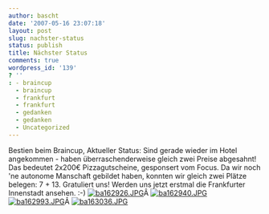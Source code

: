 ```yaml
---
author: bascht
date: '2007-05-16 23:07:18'
layout: post
slug: nachster-status
status: publish
title: Nächster Status
comments: true
wordpress_id: '139'
? ''
: - braincup
  - braincup
  - frankfurt
  - frankfurt
  - gedanken
  - gedanken
  - Uncategorized
---
```


Bestien beim Braincup, Aktueller Status: Sind gerade wieder im
Hotel angekommen - haben überraschenderweise gleich zwei Preise
abgesahnt! Das bedeutet 2x200€ Pizzagutscheine, gesponsert vom
Focus. Da wir noch 'ne autonome Manschaft gebildet haben, konnten
wir gleich zwei Plätze belegen: 7 + 13. Gratuliert uns! Werden uns
jetzt erstmal die Frankfurter Innenstadt ansehen. :-)
[![ba162926.JPG](http://www.bascht.com/uploads/2007/05/ba162926.thumbnail.JPG)](http://www.bascht.com/2007/05/16/nachster-status/ba162926jpg/ "ba162926.JPG")Â
[![ba162940.JPG](http://www.bascht.com/uploads/2007/05/ba162940.thumbnail.JPG)](http://www.bascht.com/2007/05/16/nachster-status/ba162940jpg/ "ba162940.JPG")
[![ba162993.JPG](http://www.bascht.com/uploads/2007/05/ba162993.thumbnail.JPG)](http://www.bascht.com/2007/05/16/nachster-status/ba162993jpg/ "ba162993.JPG")Â
[![ba163036.JPG](http://www.bascht.com/uploads/2007/05/ba163036.thumbnail.JPG)](http://www.bascht.com/2007/05/16/nachster-status/ba163036jpg/ "ba163036.JPG")



